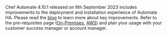 Chef Automate 4.10.1 released on 6th September 2023 includes improvements to the deployment and installation experience of Automate HA. Please read the [blog](https://www.chef.io/blog/enhanced-deployment-and-installation-experience-of-automate-ha) to learn more about key improvements. Refer to the pre-requisites page ([On-Premises](https://docs.chef.io/automate/ha_on_premises_deployment_prerequisites/), [AWS](https://docs.chef.io/automate/ha_aws_deployment_prerequisites/)) and plan your usage with your customer success manager or account manager.